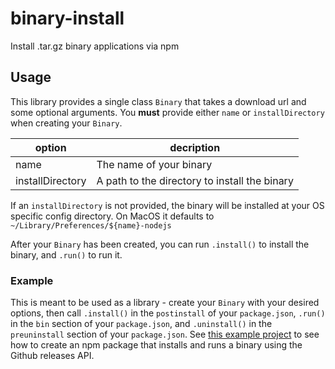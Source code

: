 # binary-install

Install .tar.gz binary applications via npm

## Usage

This library provides a single class `Binary` that takes a download url and some optional arguments. You **must** provide either `name` or `installDirectory` when creating your `Binary`.

| option           | decription                                    |
| ---------------- | --------------------------------------------- |
| name             | The name of your binary                       |
| installDirectory | A path to the directory to install the binary |

If an `installDirectory` is not provided, the binary will be installed at your OS specific config directory. On MacOS it defaults to `~/Library/Preferences/${name}-nodejs`

After your `Binary` has been created, you can run `.install()` to install the binary, and `.run()` to run it.

### Example

This is meant to be used as a library - create your `Binary` with your desired options, then call `.install()` in the `postinstall` of your `package.json`, `.run()` in the `bin` section of your `package.json`, and `.uninstall()` in the `preuninstall` section of your `package.json`. See [this example project](/example) to see how to create an npm package that installs and runs a binary using the Github releases API. 
